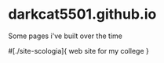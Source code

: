 # darkcat5501.github.io
Some pages i've built over the time

#[./site-scologia]{ web site for my college }
